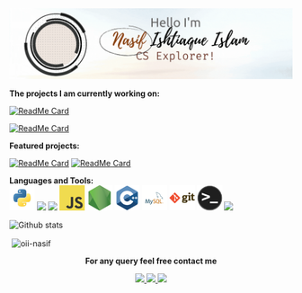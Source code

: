 <!-- Header -->
<img alt="Hello, I'm Nasif. " src="https://raw.githubusercontent.com/oii-nasif/oii-nasif/master/images/git_header.gif">

<!-- Current Projects -->
**The projects I am currently working on:**

[![ReadMe Card](https://github-readme-stats.vercel.app/api/pin/?username=oii-nasif&repo=Watchmate-REST-APIs-with-Django-Rest-Framework)](https://github.com/oii-nasif/Watchmate-REST-APIs-with-Django-Rest-Framework)

[![ReadMe Card](https://github-readme-stats.vercel.app/api/pin/?username=oii-nasif&repo=Using-Python-to-Interact-with-the-OS)](https://github.com/oii-nasif/Using-Python-to-Interact-with-the-OS)

**Featured projects:**

[![ReadMe Card](https://github-readme-stats.vercel.app/api/pin/?username=oii-nasif&repo=Genetic-Recombination)](https://github.com/oii-nasif/Genetic-Recombination)
[![ReadMe Card](https://github-readme-stats.vercel.app/api/pin/?username=oii-nasif&repo=Predicting-Anti-Cancer-Peptides)](https://github.com/oii-nasif/Predicting-Anti-Cancer-Peptides)


<!-- Language and Tools -->
**Languages and Tools:**  
<code><img height="45" src="https://raw.githubusercontent.com/github/explore/80688e429a7d4ef2fca1e82350fe8e3517d3494d/topics/python/python.png"></code>
<code><img height="45" src="https://www.postgresql.org/media/img/about/press/elephant.png"></code>
<code><img height="45" src="https://cdn4.iconfinder.com/data/icons/logos-3/640/odoo_logo_rgb-512.png"></code>
<code><img height="45" src="https://raw.githubusercontent.com/github/explore/80688e429a7d4ef2fca1e82350fe8e3517d3494d/topics/javascript/javascript.png"></code>
<code><img height="45" src="https://raw.githubusercontent.com/github/explore/80688e429a7d4ef2fca1e82350fe8e3517d3494d/topics/nodejs/nodejs.png"></code>
<code><img height="45" src="https://raw.githubusercontent.com/github/explore/80688e429a7d4ef2fca1e82350fe8e3517d3494d/topics/cpp/cpp.png"></code>
<code><img height="45" src="https://raw.githubusercontent.com/github/explore/80688e429a7d4ef2fca1e82350fe8e3517d3494d/topics/mysql/mysql.png"></code>
<code><img height="45" src="https://raw.githubusercontent.com/github/explore/80688e429a7d4ef2fca1e82350fe8e3517d3494d/topics/git/git.png"></code>
<code><img height="45" src="https://raw.githubusercontent.com/github/explore/80688e429a7d4ef2fca1e82350fe8e3517d3494d/topics/terminal/terminal.png"></code>
<code><img height="45" src="https://upload.wikimedia.org/wikipedia/commons/thumb/9/92/LaTeX_logo.svg/1280px-LaTeX_logo.svg.png"></code>



<!-- Github Stats -->
![Github stats](https://github-readme-stats.vercel.app/api?username=oii-nasif&show_icons=true&hide_border=true)



<!-- Top Language
[![Top Langs](https://github-readme-stats.vercel.app/api/top-langs/?username=oii-nasif)](https://github.com/oii-nasif/github-readme-stats) -->


<p>&nbsp;<img align="center" src="https://github-readme-streak-stats.herokuapp.com/?user=oii-nasif&" alt="oii-nasif" /></p>



**<div align='center'>For any query feel free contact me**
<div align='center'>
  <a href="https://bd.linkedin.com/in/oii-nasif">
    <img src="https://img.icons8.com/color/24/000000/linkedin.png"/>
  </a>
  <a href="https://github.com/oii-nasif">
    <img src="https://img.icons8.com/fluent/24/000000/github.png"/>
  </a>
  <a href="mailto:nasif.ishtiaque.islam@gmail.com">
    <img src="https://img.icons8.com/color/24/000000/gmail.png"/>
  </a>
</div>
  




[comment]: <> (Visitor Count )

[comment]: <> (![visitors]&#40;https://visitor-badge.laobi.icu/badge?page_id=oii-nasif.oii-nasif&#41;)

[comment]: <> ([![HitCount]&#40;http://hits.dwyl.com/oii-nasif/oii-nasif.svg&#41;]&#40;http://hits.dwyl.com/oii-nasif/oii-nasif&#41;)
 

